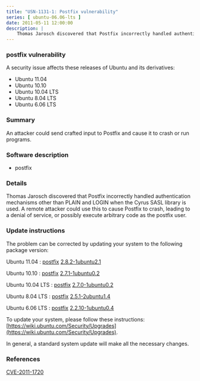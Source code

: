 ```yaml
---
title: "USN-1131-1: Postfix vulnerability"
series: [ ubuntu-06.06-lts ]
date: 2011-05-11 12:00:00
description: |
    Thomas Jarosch discovered that Postfix incorrectly handled authentication mechanisms other than PLAIN and LOGIN when the Cyrus SASL library is used. A remote attacker could use this to cause Postfix to crash, leading to a denial of service, or possibly execute arbitrary code as the postfix user. 
--- 
```

 
### postfix vulnerability

A security issue affects these releases of Ubuntu and its derivatives:

* Ubuntu 11.04
* Ubuntu 10.10
* Ubuntu 10.04 LTS
* Ubuntu 8.04 LTS
* Ubuntu 6.06 LTS

### Summary

An attacker could send crafted input to Postfix and cause it to crash or run programs.

### Software description

* postfix 

### Details

Thomas Jarosch discovered that Postfix incorrectly handled authentication mechanisms other than PLAIN and LOGIN when the Cyrus SASL library is used. A remote attacker could use this to cause Postfix to crash, leading to a denial of service, or possibly execute arbitrary code as the postfix user. 

### Update instructions

The problem can be corrected by updating your system to the following package version:

Ubuntu 11.04
 : [postfix](https://launchpad.net/ubuntu/+source/postfix) <span> [2.8.2-1ubuntu2.1](https://launchpad.net/ubuntu/+source/postfix/2.8.2-1ubuntu2.1) </span> 

Ubuntu 10.10
 : [postfix](https://launchpad.net/ubuntu/+source/postfix) <span> [2.7.1-1ubuntu0.2](https://launchpad.net/ubuntu/+source/postfix/2.7.1-1ubuntu0.2) </span> 

Ubuntu 10.04 LTS
 : [postfix](https://launchpad.net/ubuntu/+source/postfix) <span> [2.7.0-1ubuntu0.2](https://launchpad.net/ubuntu/+source/postfix/2.7.0-1ubuntu0.2) </span> 

Ubuntu 8.04 LTS
 : [postfix](https://launchpad.net/ubuntu/+source/postfix) <span> [2.5.1-2ubuntu1.4](https://launchpad.net/ubuntu/+source/postfix/2.5.1-2ubuntu1.4) </span> 

Ubuntu 6.06 LTS
 : [postfix](https://launchpad.net/ubuntu/+source/postfix) <span> [2.2.10-1ubuntu0.4](https://launchpad.net/ubuntu/+source/postfix/2.2.10-1ubuntu0.4) </span> 

To update your system, please follow these instructions: [https://wiki.ubuntu.com/Security/Upgrades](https://wiki.ubuntu.com/Security/Upgrades).

In general, a standard system update will make all the necessary changes. 

### References

 [CVE-2011-1720](http://people.ubuntu.com/~ubuntu-security/cve/CVE-2011-1720)
 
